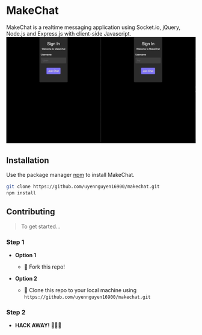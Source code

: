 # MakeChat

MakeChat is a realtime messaging application using Socket.io, jQuery, Node.js and Express.js with client-side Javascript.
![](public/makechat.gif)


## Installation

Use the package manager [npm](https://docs.npmjs.com/) to install MakeChat.

```bash
git clone https://github.com/uyennguyen16900/makechat.git
npm install
```

## Contributing

> To get started...

### Step 1

- **Option 1**
    - 🍴 Fork this repo!

- **Option 2**
    - 👯 Clone this repo to your local machine using `https://github.com/uyennguyen16900/makechat.git`

### Step 2

- **HACK AWAY!** 🔨🔨🔨
